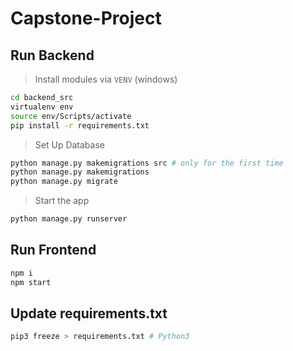 # Capstone-Project
## Run Backend
> Install modules via `VENV` (windows)
```bash
cd backend_src
virtualenv env
source env/Scripts/activate
pip install -r requirements.txt
```

> Set Up Database
```bash
python manage.py makemigrations src # only for the first time
python manage.py makemigrations
python manage.py migrate
```

> Start the app
```bash
python manage.py runserver
```

## Run Frontend
```bash
npm i
npm start
```

## Update requirements.txt
```bash
pip3 freeze > requirements.txt # Python3
```
